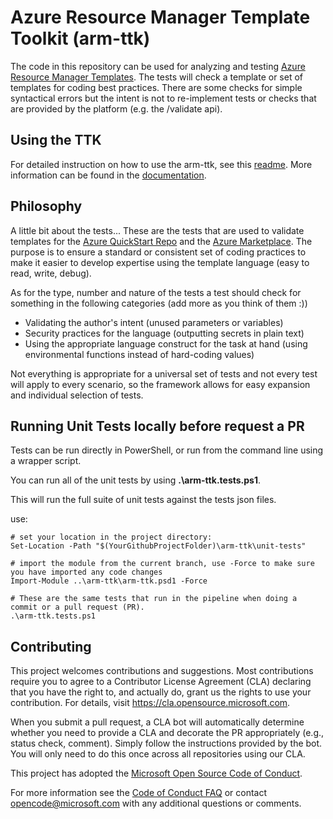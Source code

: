 
# Azure Resource Manager Template Toolkit (arm-ttk)

The code in this repository can be used for analyzing and testing [Azure Resource Manager Templates](https://docs.microsoft.com/en-us/azure/templates/).  The tests will check a template or set of templates for coding best practices.  There are some checks for simple syntactical errors but the intent is not to re-implement tests or checks that are provided by the platform (e.g. the /validate api).  

## Using the TTK
For detailed instruction on how to use the arm-ttk, see this [readme](/arm-ttk/README.md).  More information can be found in the [documentation](http://docs.microsoft.com/en-us/azure/azure-resource-manager/templates/test-toolkit).

## Philosophy

A little bit about the tests...  These are the tests that are used to validate templates for the [Azure QuickStart Repo](https://github.com/Azure/azure-quickstart-templates) and the [Azure Marketplace](https://azuremarketplace.microsoft.com/en-us/marketplace/).  The purpose is to ensure a standard or consistent set of coding practices to make it easier to develop expertise using the template language (easy to read, write, debug).

As for the type, number and  nature of the tests a test should check for something in the following categories (add more as you think of them :))

- Validating the author's intent (unused parameters or variables)
- Security practices for the language (outputting secrets in plain text)
- Using the appropriate language construct for the task at hand (using environmental functions instead of hard-coding values)

Not everything is appropriate for a universal set of tests and not every test will apply to every scenario, so the framework allows for easy expansion and individual selection of tests.

## Running Unit Tests locally before request a PR

Tests can be run directly in PowerShell, or run from the command line using a wrapper script.

You can run all of the unit tests by using **.\arm-ttk.tests.ps1**.

This will run the full suite of unit tests against the tests json files.

use:

    # set your location in the project directory:
    Set-Location -Path "$(YourGithubProjectFolder)\arm-ttk\unit-tests"
    
    # import the module from the current branch, use -Force to make sure you have imported any code changes
    Import-Module ..\arm-ttk\arm-ttk.psd1 -Force

    # These are the same tests that run in the pipeline when doing a commit or a pull request (PR). 
    .\arm-ttk.tests.ps1

## Contributing

This project welcomes contributions and suggestions.  Most contributions require you to agree to a Contributor License Agreement (CLA) declaring that you have the right to, and actually do, grant us the rights to use your contribution. For details, visit https://cla.opensource.microsoft.com.

When you submit a pull request, a CLA bot will automatically determine whether you need to provide a CLA and decorate the PR appropriately (e.g., status check, comment). Simply follow the instructions provided by the bot. You will only need to do this once across all repositories using our CLA.

This project has adopted the [Microsoft Open Source Code of Conduct](https://opensource.microsoft.com/codeofconduct/).

For more information see the [Code of Conduct FAQ](https://opensource.microsoft.com/codeofconduct/faq/) or contact [opencode@microsoft.com](mailto:opencode@microsoft.com) with any additional questions or comments.
